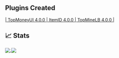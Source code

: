  ## Plugins Created
 <a href="https://github.com/AlvinHere/TopMoneyUI-PM4">
 | TopMoneyUI 4.0.0 |
 <a href="https://github.com/AlvinHere/ItemID">
  ItemID 4.0.0 |
 <a href="https://github.com/AlvinHere/TopMineLeaderboard">
  TopMineLB 4.0.0 |
  </a>

 
 ## &#x1f4c8; Stats
<a href="https://github.com/AlvinHere">
 <img align="center" src=https://github-readme-stats-sigma-five.vercel.app/api?username=AlvinHere&count_private=true&show_icons=true&hide_border=false&custom_title=AlvinHere%20Github%20Stats&include_all_commits=true&hide=issues&theme=monokai
      </a>
<a href="https://github.com/AlvinHere">
   <img align="center" src=https://github-readme-stats-sigma-five.vercel.app/api/top-langs/?username=AlvinHere&layout=compact&hide_border=false&theme=monokai
      </a>
